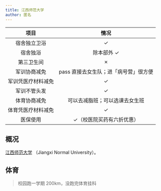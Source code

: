 ```yaml
---
title: 江西师范大学
author: 匿名
---
```


|项目|情况|
|:---:|:---:|
|宿舍独立卫浴 |✓|
|宿舍独浴|除本部外 ✓|
|第三卫生间|✗|
|军训协商减免| pass 直接去女生队；进「病号营」很方便|
|军训凭医疗材料减免|✓|
|军训不管头发|✓|
|体育协商减免|可以去减脂班；可以选课去女生班|
|体育凭医疗材料减免|✓|
|医保使用|✓（校医院买药有六折优惠）|

## 概况

[江西师范大学](https://www.jxnu.edu.cn/) （Jiangxi Normal University）。

## 体育

> 校园跑一学期 200km，没跑完体育挂科
